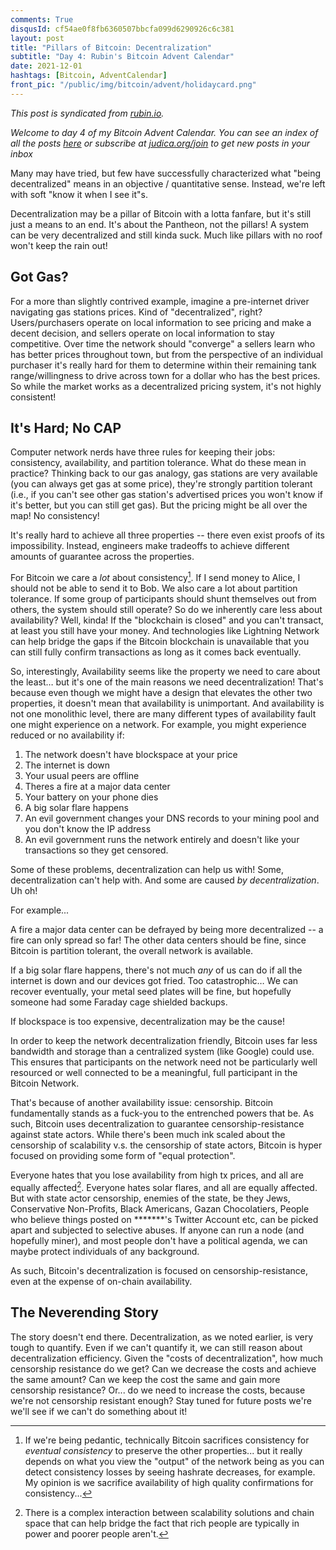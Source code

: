 ```yaml
---
comments: True
disqusId: cf54ae0f8fb6360507bbcfa099d6290926c6c381
layout: post
title: "Pillars of Bitcoin: Decentralization"
subtitle: "Day 4: Rubin's Bitcoin Advent Calendar"
date: 2021-12-01
hashtags: [Bitcoin, AdventCalendar]
front_pic: "/public/img/bitcoin/advent/holidaycard.png"
---
```


_This post is syndicated from [rubin.io](https://rubin.io/advent21)._

_Welcome to day 4 of my Bitcoin Advent Calendar. You can see an index of all
the posts [here](/advent21) or subscribe at
[judica.org/join](https://judica.org/join) to get new posts in your inbox_

Many may have tried, but few have successfully characterized what "being
decentralized" means in an objective / quantitative sense. Instead, we're left
with soft "know it when I see it"s.

Decentralization may be a pillar of Bitcoin with a lotta fanfare, but it's still
just a means to an end. It's about the Pantheon, not the pillars! A system can
be very decentralized and still kinda suck. Much like pillars with no roof won't
keep the rain out!


## Got Gas?
For a more than slightly contrived example, imagine a pre-internet driver
navigating gas stations prices.  Kind of "decentralized", right?
Users/purchasers operate on local information to see pricing and make a decent
decision, and sellers operate on local information to stay competitive. Over
time the network should "converge" a sellers learn who has better prices
throughout town, but from the perspective of an individual purchaser it's really
hard for them to determine within their remaining tank range/willingness to
drive across town for a dollar who has the best prices. So while the market
works as a decentralized pricing system, it's not highly consistent!


## It's Hard; No CAP

Computer network nerds have three rules for keeping their jobs: consistency,
availability, and partition tolerance. What do these mean in practice? Thinking
back to our gas analogy, gas stations are very available (you can always get gas
at some price), they're strongly partition tolerant (i.e., if you can't see
other gas station's advertised prices you won't know if it's better, but you can
still get gas). But the pricing might be all over the map! No consistency!

It's really hard to achieve all three properties -- there even exist proofs of
its impossibility. Instead, engineers make tradeoffs to achieve different
amounts of guarantee across the properties.

For Bitcoin we care a *lot* about consistency[^pedantic]. If I send money to
Alice, I should not be able to send it to Bob. We also care a lot about
partition tolerance. If some group of participants should shunt themselves out
from others, the system should still operate? So do we inherently care less
about availability? Well, kinda! If the "blockchain is closed" and you can't
transact, at least you still have your money. And technologies like Lightning
Network can help bridge the gaps if the Bitcoin blockchain is unavailable that
you can still fully confirm transactions as long as it comes back eventually.

So, interestingly, Availability seems like the property we need to care about
the least… but it's one of the main reasons we need decentralization! That's
because even though we might have a design that elevates the other two
properties, it doesn't mean that availability is unimportant. And availability
is not one monolithic level, there are many different types of availability
fault one might experience on a network. For example, you might experience
reduced or no availability if:

1. The network doesn't have blockspace at your price
1. The internet is down
1. Your usual peers are offline
1. Theres a fire at a major data center
1. Your battery on your phone dies
1. A big solar flare happens
1. An evil government changes your DNS records to your mining pool and you don't know the IP address
1. An evil government runs the network entirely and doesn't like your transactions so they get censored.

Some of these problems, decentralization can help us with! Some,
decentralization can't help with. And some are caused _by decentralization_. Uh
oh!

For example...

A fire a major data center can be defrayed by being more decentralized -- a fire
can only spread so far! The other data centers should be fine, since Bitcoin is
partition tolerant, the overall network is available.

If a big solar flare happens, there's not much *any* of us can do if all the
internet is down and our devices got fried. Too catastrophic… We can recover
eventually, your metal seed plates will be fine, but hopefully someone had some
Faraday cage shielded backups.

If blockspace is too expensive, decentralization may be the cause!

In order to keep the network decentralization friendly, Bitcoin uses far less
bandwidth and storage than a centralized system (like Google) could use. This
ensures that participants on the network need not be particularly well resourced
or well connected to be a meaningful, full participant in the Bitcoin Network.

That's because of another availability issue: censorship. Bitcoin fundamentally
stands as a fuck-you to the entrenched powers that be. As such, Bitcoin uses
decentralization to guarantee censorship-resistance against state actors. While
there's been much ink scaled about the censorship of scalability v.s. the
censorship of state actors, Bitcoin is hyper focused on providing some form of
"equal protection".

Everyone hates that you lose availability from high tx prices, and all are
equally affected[^arguably]. Everyone hates solar flares, and all are equally
affected. But with state actor censorship, enemies of the state, be they Jews,
Conservative Non-Profits, Black Americans, Gazan Chocolatiers, People who
believe things posted on \*\*\*\*\*\*\*'s Twitter Account etc, can be picked
apart and subjected to selective abuses.  If anyone can run a node (and
hopefully miner), and most people don't have a political agenda, we can maybe
protect individuals of any background.


As such, Bitcoin's decentralization is focused on censorship-resistance, even at
the expense of on-chain availability.


## The Neverending Story
The story doesn't end there. Decentralization, as we noted earlier, is very
tough to quantify. Even if we can't quantify it, we can still reason about
decentralization efficiency. Given the "costs of decentralization", how much
censorship resistance do we get? Can we decrease the costs and achieve the same
amount?  Can we keep the cost the same and gain more censorship resistance?
Or... do we need to increase the costs, because we're not censorship resistant
enough? Stay tuned for future posts we're we'll see if we can't do something
about it!


[^pedantic]: If we're being pedantic, technically Bitcoin sacrifices consistency for _eventual consistency_ to preserve the other properties... but it really depends on what you view the "output" of the network being as you can detect consistency losses by seeing hashrate decreases, for example. My opinion is we sacrifice availability of high quality confirmations for consistency...
[^arguably]: There is a complex interaction between scalability solutions and chain space that can help bridge the fact that rich people are typically in power and poorer people aren't.
